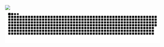 <a href="https://github.com/jasiene">
  <img align="center" src="https://github-readme-stats.vercel.app/api/?username=jasiene&count_private=true&show_icons=true&theme=dracula" />
</a>

<a href="https://github.com/jasiene">
  <img align="center" src="https://raw.githubusercontent.com/jasiene/jasiene/output/github-contribution-grid-snake.svg" />
</a>
